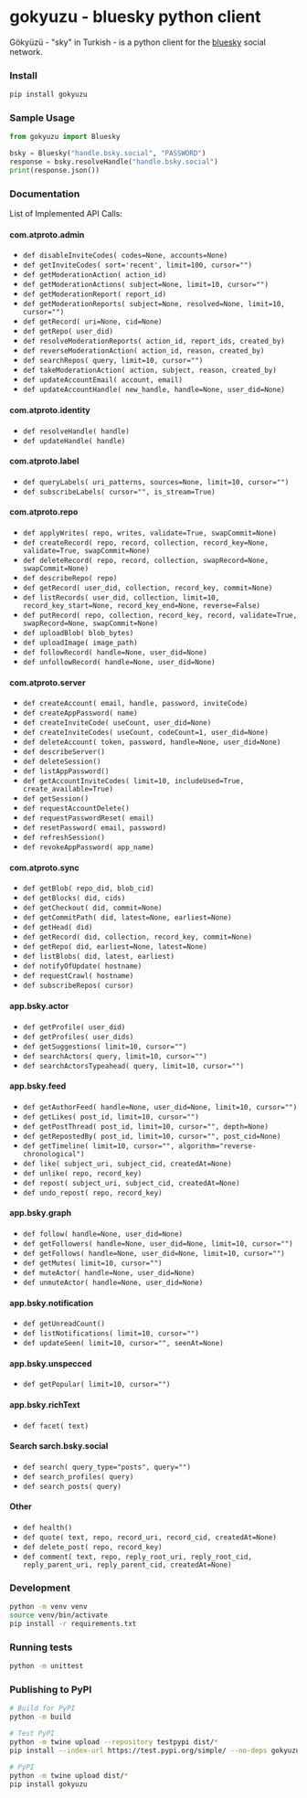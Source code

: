 # gokyuzu - bluesky python client

Gökyüzü - "sky" in Turkish - is a python client for the [bluesky](https://bsky.social/) social network.

### Install

```bash
pip install gokyuzu
```

### Sample Usage

```python
from gokyuzu import Bluesky

bsky = Bluesky("handle.bsky.social", "PASSWORD")
response = bsky.resolveHandle("handle.bsky.social")
print(response.json())
```

### Documentation

List of Implemented API Calls:


#### com.atproto.admin

- `def disableInviteCodes( codes=None, accounts=None)` 
- `def getInviteCodes( sort='recent', limit=100, cursor="")` 
- `def getModerationAction( action_id)` 
- `def getModerationActions( subject=None, limit=10, cursor="")` 
- `def getModerationReport( report_id)` 
- `def getModerationReports( subject=None, resolved=None, limit=10, cursor="")` 
- `def getRecord( uri=None, cid=None)` 
- `def getRepo( user_did)` 
- `def resolveModerationReports( action_id, report_ids, created_by)` 
- `def reverseModerationAction( action_id, reason, created_by)` 
- `def searchRepos( query, limit=10, cursor="")` 
- `def takeModerationAction( action, subject, reason, created_by)` 
- `def updateAccountEmail( account, email)` 
- `def updateAccountHandle( new_handle, handle=None, user_did=None)` 


#### com.atproto.identity

- `def resolveHandle( handle)` 
- `def updateHandle( handle)` 

#### com.atproto.label

- `def queryLabels( uri_patterns, sources=None, limit=10, cursor="")` 
- `def subscribeLabels( cursor="", is_stream=True)` 

#### com.atproto.repo

- `def applyWrites( repo, writes, validate=True, swapCommit=None)` 
- `def createRecord( repo, record, collection, record_key=None, validate=True, swapCommit=None)` 
- `def deleteRecord( repo, record, collection, swapRecord=None, swapCommit=None)` 
- `def describeRepo( repo)` 
- `def getRecord( user_did, collection, record_key, commit=None)` 
- `def listRecords( user_did, collection, limit=10, record_key_start=None, record_key_end=None, reverse=False)` 
- `def putRecord( repo, collection, record_key, record, validate=True, swapRecord=None, swapCommit=None)` 
- `def uploadBlob( blob_bytes)` 
- `def uploadImage( image_path)` 
- `def followRecord( handle=None, user_did=None)` 
- `def unfollowRecord( handle=None, user_did=None)` 

#### com.atproto.server

- `def createAccount( email, handle, password, inviteCode)` 
- `def createAppPassword( name)`
- `def createInviteCode( useCount, user_did=None)` 
- `def createInviteCodes( useCount, codeCount=1, user_did=None)` 
- `def deleteAccount( token, password, handle=None, user_did=None)` 
- `def describeServer()` 
- `def deleteSession()` 
- `def listAppPassword()`
- `def getAccountInviteCodes( limit=10, includeUsed=True, create_available=True)` 
- `def getSession()` 
- `def requestAccountDelete()` 
- `def requestPasswordReset( email)` 
- `def resetPassword( email, password)` 
- `def refreshSession()` 
- `def revokeAppPassword( app_name)`

#### com.atproto.sync

- `def getBlob( repo_did, blob_cid)` 
- `def getBlocks( did, cids)` 
- `def getCheckout( did, commit=None)` 
- `def getCommitPath( did, latest=None, earliest=None)` 
- `def getHead( did)` 
- `def getRecord( did, collection, record_key, commit=None)` 
- `def getRepo( did, earliest=None, latest=None)` 
- `def listBlobs( did, latest, earliest)` 
- `def notifyOfUpdate( hostname)` 
- `def requestCrawl( hostname)` 
- `def subscribeRepos( cursor)` 


#### app.bsky.actor

- `def getProfile( user_did)` 
- `def getProfiles( user_dids)` 
- `def getSuggestions( limit=10, cursor="")` 
- `def searchActors( query, limit=10, cursor="")` 
- `def searchActorsTypeahead( query, limit=10, cursor="")` 


#### app.bsky.feed

- `def getAuthorFeed( handle=None, user_did=None, limit=10, cursor="")` 
- `def getLikes( post_id, limit=10, cursor="")` 
- `def getPostThread( post_id, limit=10, cursor="", depth=None)` 
- `def getRepostedBy( post_id, limit=10, cursor="", post_cid=None)` 
- `def getTimeline( limit=10, cursor="", algorithm="reverse-chronological")` 
- `def like( subject_uri, subject_cid, createdAt=None)` 
- `def unlike( repo, record_key)` 
- `def repost( subject_uri, subject_cid, createdAt=None)` 
- `def undo_repost( repo, record_key)` 


#### app.bsky.graph

- `def follow( handle=None, user_did=None)` 
- `def getFollowers( handle=None, user_did=None, limit=10, cursor="")` 
- `def getFollows( handle=None, user_did=None, limit=10, cursor="")` 
- `def getMutes( limit=10, cursor="")` 
- `def muteActor( handle=None, user_did=None)` 
- `def unmuteActor( handle=None, user_did=None)` 


#### app.bsky.notification

- `def getUnreadCount()` 
- `def listNotifications( limit=10, cursor="")` 
- `def updateSeen( limit=10, cursor="", seenAt=None)` 


#### app.bsky.unspecced

- `def getPopular( limit=10, cursor="")` 


#### app.bsky.richText

- `def facet( text)` 


#### Search sarch.bsky.social

- `def search( query_type="posts", query="")` 
- `def search_profiles( query)` 
- `def search_posts( query)` 

#### Other

- `def health()` 
- `def quote( text, repo, record_uri, record_cid, createdAt=None)` 
- `def delete_post( repo, record_key)` 
- `def comment( text, repo, reply_root_uri, reply_root_cid, reply_parent_uri, reply_parent_cid, createdAt=None)` 


### Development

```bash
python -m venv venv
source venv/bin/activate
pip install -r requirements.txt
```

### Running tests

```bash
python -m unittest
```

### Publishing to PyPI

```bash
# Build for PyPI
python -m build

# Test PyPI
python -m twine upload --repository testpypi dist/*
pip install --index-url https://test.pypi.org/simple/ --no-deps gokyuzu

# PyPI
python -m twine upload dist/*
pip install gokyuzu
```